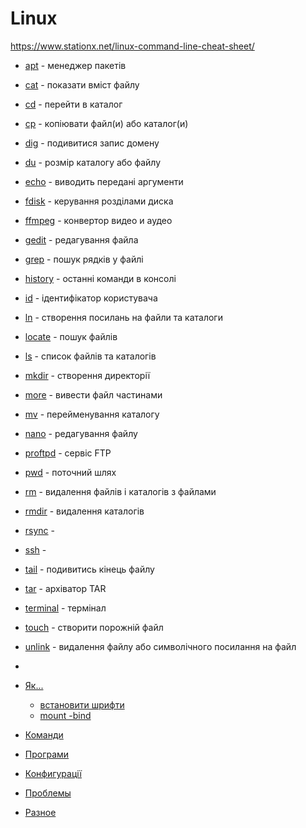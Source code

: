 # Linux

<https://www.stationx.net/linux-command-line-cheat-sheet/>

- [apt](apt)         - менеджер пакетів
- [cat](cat)         - показати вміст файлу
- [cd](cd)           - перейти в каталог
- [cp](cp)           - копіювати файл(и) або каталог(и)
- [dig](dig)         - подивитися запис домену
- [du](du)           - розмір каталогу або файлу
- [echo](echo)       - виводить передані аргументи
- [fdisk](fdisk)     - керування розділами диска
- [ffmpeg](ffmpeg)   - конвертор видео и аудео
- [gedit](gedit)     - редагування файла
- [grep](grep)       - пошук рядків у файлі
- [history](history) - останні команди в консолі
- [id](id)           - ідентифікатор користувача
- [ln](ln)           - створення посилань на файли та каталоги
- [locate](locate)   - пошук файлів
- [ls](ls)           - список файлів та каталогів
- [mkdir](mkdir)     - створення директорії
- [more](more)       - вивести файл частинами
- [mv](mv)           - перейменування каталогу
- [nano](nano)       - редагування файлу
- [proftpd](proftpd) - сервіс FTP
- [pwd](pwd)         - поточний шлях
- [rm](rm)           - видалення файлів і каталогів з файлами
- [rmdir](rmdir)     - видалення каталогів
- [rsync](rsync)     -
- [ssh](ssh)         -
- [tail](tail)       - подивитись кінець файлу
- [tar](tar)         - архіватор TAR
- [terminal](terminal) - термінал
- [touch](touch)     - створити порожній файл
- [unlink](unlink)   - видалення файлу або символічного посилання на файл
- 

- [Як...](how_to)
  - [встановити шрифти](how_to/install_fonts)
  - [mount -bind](https://access.redhat.com/documentation/ru-ru/red_hat_enterprise_linux/6/html/global_file_system_2/s1-manage-pathnames)


- [Команди](command)
- [Програми](soft)
- [Конфигурації](config)
- [Проблемы](trouble)
- [Разное](other)
